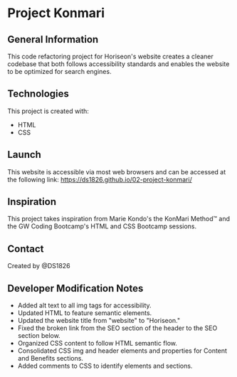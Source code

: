 # Project Konmari

## General Information
This code refactoring project for Horiseon's website creates a cleaner codebase that both follows accessibility standards and enables the website to be optimized for search engines.

## Technologies
This project is created with: 
* HTML
* CSS

## Launch
This website is accessible via most web browsers and can be accessed at the following link: https://ds1826.github.io/02-project-konmari/

## Inspiration
This project takes inspiration from Marie Kondo's the KonMari Method™ and the GW Coding Bootcamp's HTML and CSS Bootcamp sessions.

## Contact
Created by @DS1826

## Developer Modification Notes 

<ul>
<li>Added alt text to all img tags for accessibility.</li>
<li>Updated HTML to feature semantic elements.</li>
<li>Updated the website title from "website" to "Horiseon."</li>
<li>Fixed the broken link from the SEO section of the header to the SEO section below.</li>
<li>Organized CSS content to follow HTML semantic flow.</li>
<li>Consolidated CSS img and header elements and properties for Content and Benefits sections.</li>
<li>Added comments to CSS to identify elements and sections.</li>
</ul>
